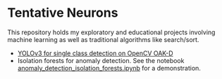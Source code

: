 # Tentative Neurons
This repository holds my exploratory and educational projects involving machine learning as well as traditional algorithms like search/sort.

- [YOLOv3 for single class detection on OpenCV OAK-D](https://colab.research.google.com/drive/1DFStf-w8b1J3LA7XMOw8z4UvkSEY5B4g?usp=sharing)
- Isolation forests for anomaly detection. See the notebook [anomaly_detection_isolation_forests.ipynb](https://github.com/collinbrake/tentative-neurons/blob/master/anomaly_detection_isolation_forests.ipynb) for a demonstration.

